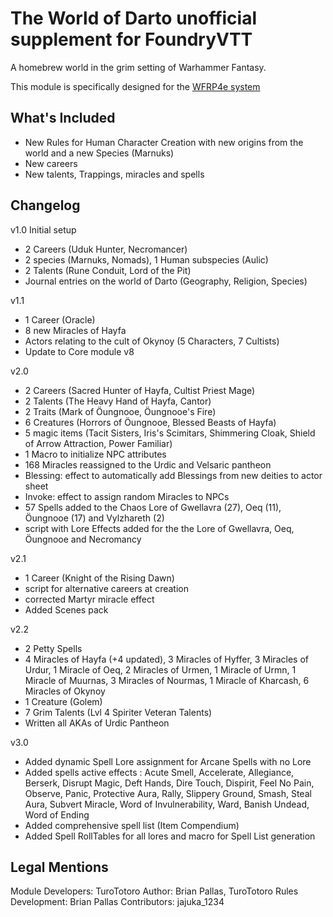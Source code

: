# The World of Darto unofficial supplement for FoundryVTT

A homebrew world in the grim setting of Warhammer Fantasy.

This module is specifically designed for the [WFRP4e system](https://github.com/moo-man/WFRP4e-FoundryVTT)

## What's Included
- New Rules for Human Character Creation with new origins from the world and a new Species (Marnuks)
- New careers
- New talents, Trappings, miracles and spells

## Changelog
v1.0 Initial setup 
 - 2 Careers (Uduk Hunter, Necromancer)
 - 2 species (Marnuks, Nomads), 1 Human subspecies (Aulic)
 - 2 Talents (Rune Conduit, Lord of the Pit) 
 - Journal entries on the world of Darto (Geography, Religion, Species)
 
v1.1
 - 1 Career (Oracle)
 - 8 new Miracles of Hayfa
 - Actors relating to the cult of Okynoy (5 Characters, 7 Cultists)
 - Update to Core module v8
 
v2.0
 - 2 Careers (Sacred Hunter of Hayfa, Cultist Priest Mage)
 - 2 Talents (The Heavy Hand of Hayfa, Cantor)
 - 2 Traits (Mark of Öungnooe, Öungnooe's Fire)
 - 6 Creatures (Horrors of Öungnooe, Blessed Beasts of Hayfa)
 - 5 magic items (Tacit Sisters, Iris's Scimitars, Shimmering Cloak, Shield of Arrow Attraction, Power Familiar)
 - 1 Macro to initialize NPC attributes
 - 168 Miracles reassigned to the Urdic and Velsaric pantheon
 - Blessing: effect to automatically add Blessings from new deities to actor sheet
 - Invoke: effect to assign random Miracles to NPCs
 - 57 Spells added to the Chaos Lore of Gwellavra (27), Oeq (11), Öungnooe (17) and Vylzhareth (2)
 - script with Lore Effects added for the the Lore of Gwellavra, Oeq, Öungnooe and Necromancy
 
 v2.1
 - 1 Career (Knight of the Rising Dawn)
 - script for alternative careers at creation
 - corrected Martyr miracle effect
 - Added Scenes pack
 
 v2.2
 - 2 Petty Spells
 - 4 Miracles of Hayfa (+4 updated), 3 Miracles of Hyffer, 3 Miracles of Urdur, 1 Miracle of Oeq, 2 Miracles of Urmen, 1 Miracle of Urmn, 1 Miracle of Muurnas, 3 Miracles of Nourmas, 1 Miracle of Kharcash, 6 Miracles of Okynoy
 - 1 Creature (Golem)
 - 7 Grim Talents (Lvl 4 Spiriter Veteran Talents)
 - Written all AKAs of Urdic Pantheon
 
 v3.0
 - Added dynamic Spell Lore assignment for Arcane Spells with no Lore
 - Added spells active effects : Acute Smell, Accelerate, Allegiance, Berserk, Disrupt Magic, Deft Hands, Dire Touch, Dispirit, Feel No Pain, Observe, Panic, Protective Aura, Rally, Slippery Ground, Smash, Steal Aura, Subvert Miracle, Word of Invulnerability, Ward,  Banish Undead, Word of Ending
 - Added comprehensive spell list (Item Compendium)
 - Added Spell RollTables for all lores and macro for Spell List generation

## Legal Mentions
Module Developers: TuroTotoro
Author: Brian Pallas, TuroTotoro 
Rules Development: Brian Pallas
Contributors: jajuka_1234
